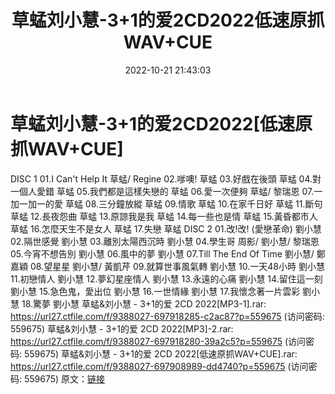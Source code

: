 ﻿---
title: 草蜢刘小慧-3+1的爱2CD2022低速原抓WAV+CUE
date: 2022-10-21 21:43:03
categories: 新碟专辑、稀有等精品
tags: 华语中文
---
# 草蜢刘小慧-3+1的爱2CD2022[低速原抓WAV+CUE]

DISC 1
01.I Can't Help It 草蜢/ Regine
02.嗲噢! 草蜢
03.好戲在後頭 草蜢
04.對一個人愛錯 草蜢
05.我們都是這樣失戀的 草蜢
06.愛一次便夠 草蜢/ 黎瑞恩
07.一加一加一的愛 草蜢
08.三分鐘放縱 草蜢
09.情歌 草蜢
10.在家千日好 草蜢
11.斷句 草蜢
12.長夜怨曲 草蜢
13.原諒我是我 草蜢
14.每一些也是情 草蜢
15.黃昏都市人 草蜢
16.怎麼天生不是女人 草蜢
17.失戀 草蜢
DISC 2
01.改!改! (愛戀革命) 劉小慧
02.隔世感覺 劉小慧
03.離別太陽西沉時 劉小慧
04.學生哥 周影/ 劉小慧/ 黎瑞恩
05.今宵不想告別 劉小慧
06.風中的夢 劉小慧
07.Till The End Of Time 劉小慧/ 鄭嘉穎
08.望星星 劉小慧/ 黃凱芹
09.就算世事風氣轉 劉小慧
10.一天48小時 劉小慧
11.初戀情人 劉小慧
12.夢幻星座情人 劉小慧
13.永遠的心痛 劉小慧
14.留住這一刻 劉小慧
15.急色鬼，愛出位 劉小慧
16.一世情緣 劉小慧
17.我懷念著一片雲彩 劉小慧
18.驚夢 劉小慧
草蜢&刘小慧 - 3+1的爱 2CD 2022[MP3-1].rar: https://url27.ctfile.com/f/9388027-697918285-c2ac87?p=559675
(访问密码: 559675)
草蜢&刘小慧 - 3+1的爱 2CD 2022[MP3]-2.rar: https://url27.ctfile.com/f/9388027-697918280-39a2c5?p=559675
(访问密码: 559675)
草蜢&刘小慧 - 3+1的爱 2CD 2022[低速原抓WAV+CUE].rar: https://url27.ctfile.com/f/9388027-697908989-dd4740?p=559675
(访问密码: 559675)
原文：[链接](https://blog.sina.com.cn/s/blog_1647c7e7601030zyx.html)